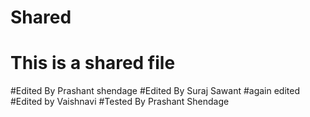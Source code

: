 # Shared
# This is a shared file
#Edited By Prashant shendage
#Edited By Suraj Sawant
#again edited
#Edited by Vaishnavi
#Tested By Prashant Shendage

